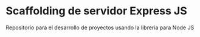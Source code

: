 # Scaffolding de servidor Express JS

Repositorio para el desarrollo de proyectos usando la libreria para Node JS
